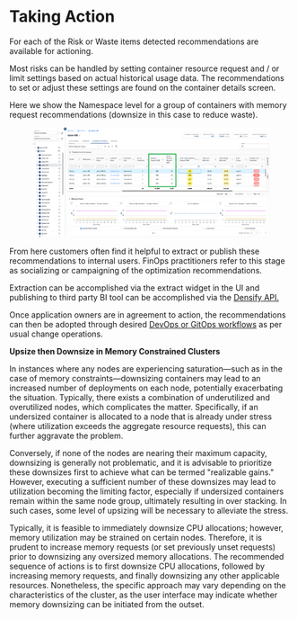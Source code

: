 # Taking Action

For each of the Risk or Waste items detected recommendations are available for actioning. &#x20;

Most risks can be handled by setting container resource request and / or limit settings based on actual historical usage data.  The recommendations to set or adjust these settings are found on the container details screen. &#x20;

Here we show the Namespace level for a group of containers with memory request recommendations (downsize in this case to reduce waste).

<figure><img src="../.gitbook/assets/image (22).png" alt=""><figcaption></figcaption></figure>

From here customers often find it helpful to extract or publish these recommendations to internal users.  FinOps practitioners refer to this stage as socializing or campaigning of the optimization recommendations. &#x20;

Extraction can be accomplished via the extract widget in the UI and publishing to third party BI tool can be accomplished via the [Densify API.](../api-and-integration/)

Once application owners are in agreement to action, the recommendations can then be adopted through desired [DevOps or GitOps workflows](../automation/) as per usual change operations.

**Upsize then Downsize in Memory Constrained Clusters**&#x20;

In instances where any nodes are experiencing saturation—such as in the case of memory constraints—downsizing containers may lead to an increased number of deployments on each node, potentially exacerbating the situation. Typically, there exists a combination of underutilized and overutilized nodes, which complicates the matter. Specifically, if an undersized container is allocated to a node that is already under stress (where utilization exceeds the aggregate resource requests), this can further aggravate the problem.

Conversely, if none of the nodes are nearing their maximum capacity, downsizing is generally not problematic, and it is advisable to prioritize these downsizes first to achieve what can be termed "realizable gains." However, executing a sufficient number of these downsizes may lead to utilization becoming the limiting factor, especially if undersized containers remain within the same node group, ultimately resulting in over stacking. In such cases, some level of upsizing will be necessary to alleviate the stress.

Typically, it is feasible to immediately downsize CPU allocations; however, memory utilization may be strained on certain nodes. Therefore, it is prudent to increase memory requests (or set previously unset requests) prior to downsizing any oversized memory allocations. The recommended sequence of actions is to first downsize CPU allocations, followed by increasing memory requests, and finally downsizing any other applicable resources. Nonetheless, the specific approach may vary depending on the characteristics of the cluster, as the user interface may indicate whether memory downsizing can be initiated from the outset.
